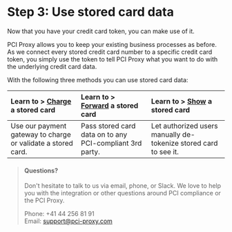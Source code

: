 # Step 3: Use stored card data

Now that you have your credit card token, you can make use of it.

PCI Proxy allows you to keep your existing business processes as before. As we connect every stored credit card number to a specific credit card token, you simply use the token to tell PCI Proxy what you want to do with the underlying credit card data.

With the following three methods you can use stored card data:

| Learn to &gt; [Charge](/charge.md) a stored card | Learn to &gt; [Forward](/charge.md) a stored card | Learn to &gt; [Show](/show.md) a stored card |
| :--- | :--- | :--- |
| Use our payment gateway to charge or validate a stored card. | Pass stored card data on to any PCI-compliant 3rd party. | Let authorized users manually de-tokenize stored card to see it. |

> #### Questions?
>
> Don't hesitate to talk to us via email, phone, or Slack. We love to help you with the integration or other questions around PCI compliance or the PCI Proxy.
>
> Phone: +41 44 256 81 91  
> Email: [support@pci-proxy.com](/mailto:support@pci-proxy.com)



